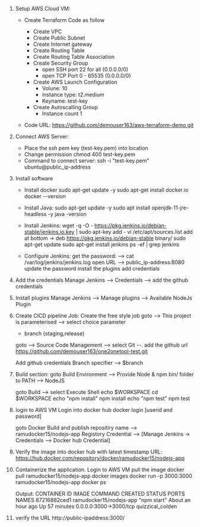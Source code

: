 
1. Setup AWS Cloud VM:
   - Create Terraform Code as follow
     * Create VPC
     * Create Public Subnet
     * Create Internet gateway
     * Create Routing Table
     * Create Routing Table Association
     * Create Security Group
       - open SSH port 22 for all (0.0.0.0/0)
       - open TCP Port 0 - 65535 (0.0.0.0/0)
     * Create AWS Launch Configuration
       - Volune: 10
       - instance type: t2.medium
       - Keyname: test-key
     * Create Autoscalling Group
       - Instance count 1
    
    - Code URL: https://github.com/demouser163/aws-terraform-demo.git

2. Connect AWS Server:
   - Place the ssh pem key (test-key.pem) into location
   - Change permission
       chmod 400 test-key.pem
   - Command to connect server:
       ssh -i "test-key.pem" ubuntu@public_ip-address

3. Install software
   - Install docker
      sudo apt-get update -y
      sudo apt-get install docker.io
      docker --version

   - Install Java:
      sudo apt-get update -y
      sudo apt install openjdk-11-jre-headless -y
      java -version 
 
   - Install Jenkins:
      wget -q -O - https://pkg.jenkins.io/debian-stable/jenkins.io.key | sudo apt-key add -
      vi /etc/apt/sources.list
      add at bottom -> deb https://pkg.jenkins.io/debian-stable binary/
      sudo apt-get update
      sudo apt-get install jenkins
      ps -ef | grep jenkins

   - Configure Jenkins:
     get the password: --> cat /var/log/jenkins/jenkins.log
     open URL --> public_ip-address:8080
     update the password
     install the plugins
     add credentials
4. Add the credentials
   Manage Jenkins --> Credentials --> add the github credentials

5. Install plugins
    Manage Jenkins --> Manage plugins --> Available
    NodeJs Plugin
    
6.  Create CICD pipeline Job:
    Create the free style job
    goto --> This project is parameterised --> select choice parameter
     - branch (staging,release)
     
    goto --> Source Code Management --> select Git --. add the github url
     https://github.com/demouser163/one2onetool-test.git

    Add github credentials 
    Branch specifier --> $branch

7. Build section:
   goto Build Environment --> Provide Node & npm bin/ folder to PATH --> NodeJS

   goto Build --> select Execute Shell
     echo $WORKSPACE
     cd $WORKSPACE
     echo "npm install"
     npm install
     echo "npm test"
     npm test

8. login to AWS VM
    Login into docker hub
    docker login [userid and password]

    goto Docker Build and publish
     repositiry name --> ramudocker15/nodejs-app
     Registory Credential --> [Manage Jenkins -> Credentials --> Docker hub Credential]

9. Verify the image into docker hub with latest timestamp
   URL: https://hub.docker.com/repository/docker/ramudocker15/nodejs-app

10. Containerize the application.
    Login to AWS VM
    pull the image
    docker pull ramudocker15/nodejs-app
    docker images
    docker run -p 3000:3000 ramudocker15/nodejs-app
    docker ps

    Output:
    CONTAINER ID   IMAGE                     COMMAND       CREATED             STATUS          PORTS                    NAMES
    87216882ced1   ramudocker15/nodejs-app   "npm start"   About an hour ago   Up 57 minutes   0.0.0.0:3000->3000/tcp   quizzical_colden

11. verify the URL
     http://public-ipaddress:3000/